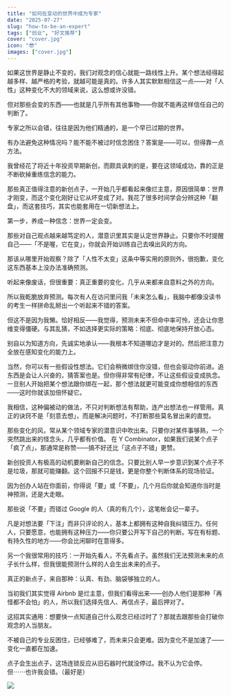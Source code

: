 ```yaml
---
title: "如何在变动的世界中成为专家"
date: "2025-07-27"
slug: "how-to-be-an-expert"
tags: ["创业", "好文推荐"]
cover: "cover.jpg"
icon: "😎"
images: ["cover.jpg"]
---
```

如果这世界是静止不变的，我们对观念的信心就能一路线性上升。某个想法经得起越多样、越严格的考验，就越可能是真的。许多人其实默默相信这一点——对「人性」这种变化不大的领域来说，这么想或许没错。



但对那些会变的东西——也就是几乎所有其他事物——你就不能再这样信任自己的判断了。



专家之所以会错，往往是因为他们精通的，是一个早已过期的世界。



有办法避免这种情况吗？能不能不被过时信念困住？答案是——可以，但得靠一点方法。



我曾经花了将近十年投资早期新创，而颇具讽刺的是，要在这领域成功，靠的正是不断砍掉重练信念的能力。



那些真正值得注意的新创点子，一开始几乎都看起来像烂主意，原因很简单：世界才刚变，而这个变化刚好让它从坏变成了对。我花了很多时间学会分辨这种「翻盘」，而这套技巧，其实也能套用在一切新想法上。



第一步，养成一种信念：世界一定会变。



那些对自己观点越来越笃定的人，潜意识里其实是认定世界静止。只要你不时提醒自己——「不是喔，它在变」，你就会开始训练自己去嗅出风的方向。



那该从哪里开始观察？除了「人性不太变」这条中等实用的原则外，很抱歉，变化这东西基本上没办法准确预测。



听起来像废话，但很重要：真正重要的变化，几乎从来都来自意料之外的方向。



所以我乾脆放弃预测。每次有人在访问里问我「未来怎么看」，我脑中都像没读书的考生一样拼命乱掰出一个听起来不错的答案。



但这不是因为我懒。恰好相反——我觉得，预测未来不但命中率可怜，还会让你思维变得僵硬。与其乱猜，不如选择更实际的策略：彻底、彻底地保持开放心态。



别自以为知道方向，先诚实地承认——我根本不知道哪边才是对的。然后把注意力全放在感知变化的能力上。



当然，你可以有一些假设性想法。它们会稍微绑住你没错，但也会驱动你前进。追东西是会让人兴奋的，猜答案也是。但你得非常有纪律，不让这些假设变成执念。
一旦别人开始把某个想法跟你绑在一起，那个想法就更可能变成你想相信的东西——这时你就该加倍怀疑它。



我相信，这种偏被动的做法，不只对判断想法有帮助，连产出想法也一样管用。真正的诀窍不是「刻意去想」，而是解决问题时，不打断那些莫名冒出来的直觉。



那些变化的风，常从某个领域专家的潜意识中吹出来。只要你对某件事够熟，一个突然跳出来的怪念头，几乎都有价值。
在 Y Combinator，如果我们说某个点子「疯了点」，那通常是称赞——搞不好还比「这点子不错」更赞。



新创投资人有极高的动机要刷新自己的信念。只要比别人早一步意识到某个点子不是垃圾，那就可能赚翻。这个回报不只是钱，更是你整个判断体系的现场验证。



因为创办人站在你面前，你得说「要」或「不要」，几个月后你就会知道你当时是神预测，还是大走眼。



那些说「不要」而错过 Google 的人（真的有几个），这笔帐会记一辈子。



凡是对想法要「下注」而非只评论的人，基本上都拥有这种自我纠错压力。任何人，只要愿意，也能拥有这种压力——你只要公开写下自己的判断。写在有标题、有持久性的地方——你会比闲聊时在意得多。



另一个我很常用的技巧：一开始先看人，不先看点子。虽然我们无法预测未来的点子长什么样，但我很能预测什么样的人会生出未来的点子。



真正的新点子，来自那种：认真、有劲、脑袋够独立的人。



当初我们其实觉得 Airbnb 是烂主意，但我们看得出来——创办人他们是那种「再怪都不会怕」的人，所以我们选择先信人、再信点子，最后押对了。



这招其实通用：想要快一点知道自己什么观念已经过时了？那就去跟那些会打破你观念的人当朋友。



不被自己的专业反困住，已经够难了，而未来只会更难。因为变化不是加速了——变化一直都在加速。



点子会生出点子，这场连锁反应从旧石器时代就没停过。我不认为它会停。
但⋯⋯也许我会错。（最好是）




![](https://prod-files-secure.s3.us-west-2.amazonaws.com/112d0858-5090-4d34-a606-b75eb8d65fd2/46476355-9cf3-4e99-9b7a-3531bc426380/1000202064.png?X-Amz-Algorithm=AWS4-HMAC-SHA256&X-Amz-Content-Sha256=UNSIGNED-PAYLOAD&X-Amz-Credential=ASIAZI2LB4667O4MKXLM%2F20251031%2Fus-west-2%2Fs3%2Faws4_request&X-Amz-Date=20251031T223345Z&X-Amz-Expires=3600&X-Amz-Security-Token=IQoJb3JpZ2luX2VjEFYaCXVzLXdlc3QtMiJHMEUCIQDkLgGDHGzbSnz%2Bl2HDmwQw2sT1%2FuJIpv%2BUERMmrYFVYAIgDZDfKUWpqAPeXK5QwHtwG7ZR4b1am4Pnooqc5jpIMp8q%2FwMIHxAAGgw2Mzc0MjMxODM4MDUiDB9ZXKZySjhsRvNMDyrcA4MhAkGg%2BuPKOFeRGhpBu0SQ5zhiQipWLkiZbtWJR6GZVaah%2BAWoeA37NJ0jkq7UHoZkPh2NiiLen2DORpn61%2FPhRVjlq%2BXTRnEx8bSEn%2FEpf%2FTmNkTKenPOk%2BhyK3RfyHEO8fXeBmkeO%2FQ%2FSlDYN18vUu82IqdhvuuMyL6ZD7F3DVcQtOkQ%2F4yaknk49ixc79Ijb1H7VPSVsk7gXEI8rRV7QaUmhadI6Q6VzDTjWjRgkh185Ko59yTXHAgBs3zLwVrm%2BB4%2FFZJTkI4IYmBA%2BuJ3fbBD9rgE6b0fPhGC9n4KSgGBE8fefraxnAl20uUXK7otXfR9hwkrl4OWnlO9FUXwKtayNgkbFxsLXreeNidkVA3QViNu6LOmNtfvZEd3Jy6iBOIZoLNxDyWCCNas2WtBjSwbjSoQZiVu%2FkojKQhQu0dVOARi075XdLmBOrrP1TjucB0FIXaC7Gr4n86F1fY4yYO5ukxVyo9TNRmahe6v5VakDN3AT%2FOuBmwE5u0DwDBZI%2FuL9PlnMw8xULbxNXvhmtfXeB47frBR%2FLwqJShOZyWOvpyN7OxC0DIJCOQygb3Ax%2Ffb0esibcY%2BNqc0rLH8%2B0AwyI9cOdof8sSS94tywbQv9GGyaQTezvHVMLXilMgGOqUBgWb3F%2BlK5CyXdbX5iwDbNs6NRx%2Fft%2FQVJrg9wGfxque9915bijS4cCYb2MItxHmgkgJYS%2FDYuty4kX8%2BM%2Fc%2Bp9BCK%2FHJeUTJPrANZy%2FckrxMZ42pxBXpabQnpyVo9VG9ti0oh9bEfauCEmqgnjsooXi8fTdy0Gs6ZLXlejW4GpqeXPwSAHPdFVam4zDzJQEnQpn360JWnEn16WWXqrlLkeuT1m44&X-Amz-Signature=43903d4dbc14aeb0d1c906bda2aa5a8542444a431df156c31d3d28567a93c47e&X-Amz-SignedHeaders=host&x-amz-checksum-mode=ENABLED&x-id=GetObject)

